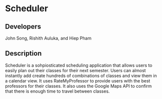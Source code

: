 # Scheduler

## Developers
John Song, Rishith Auluka, and Hiep Pham

## Description
Scheduler is a sohpiosticated scheduling application that allows users to easily plan out
their classes for their next semester. Users can almost instantly add create hundreds of 
combinations of classes and view them in a calendar view. It uses RateMyProfessor to
provide users with the best professors for their classes. It also uses the Google Maps API
to confirm that there is enough time to travel between classes. 

